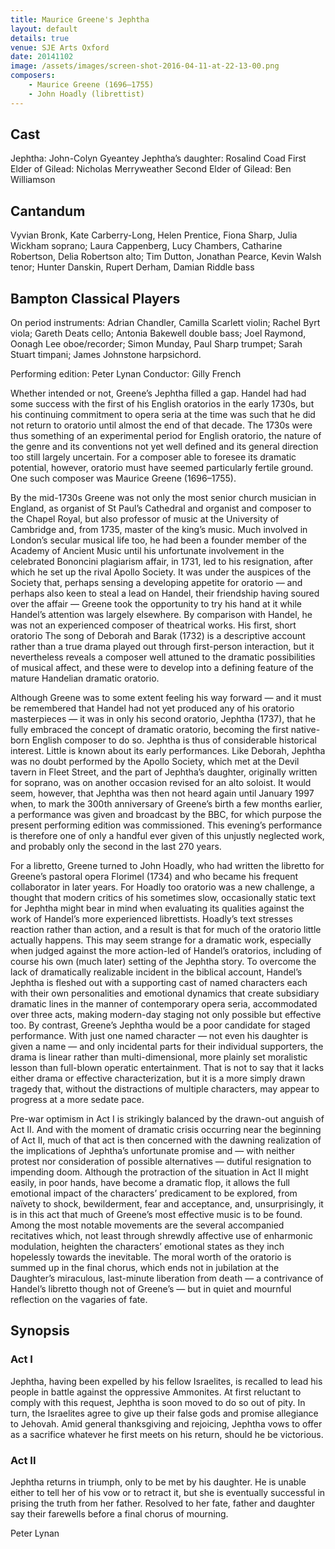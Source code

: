 ```yaml
---
title: Maurice Greene's Jephtha
layout: default
details: true
venue: SJE Arts Oxford
date: 20141102
image: /assets/images/screen-shot-2016-04-11-at-22-13-00.png
composers:
    - Maurice Greene (1696–1755)
    - John Hoadly (librettist)
---
```

## Cast 
Jephtha: John-Colyn Gyeantey
Jephtha’s daughter: Rosalind Coad
First Elder of Gilead: Nicholas Merryweather
Second Elder of Gilead: Ben Williamson

## Cantandum
Vyvian Bronk, Kate Carberry-Long, Helen Prentice, Fiona Sharp, Julia Wickham soprano; Laura Cappenberg, Lucy Chambers, Catharine Robertson, Delia Robertson alto; Tim Dutton, Jonathan Pearce, Kevin Walsh tenor; Hunter Danskin, Rupert Derham, Damian Riddle bass

## Bampton Classical Players
On period instruments: Adrian Chandler, Camilla Scarlett violin; Rachel Byrt viola; Gareth Deats cello; Antonia Bakewell double bass; Joel Raymond, Oonagh Lee oboe/recorder; Simon Munday, Paul Sharp trumpet; Sarah Stuart timpani; James Johnstone harpsichord.

Performing edition: Peter Lynan
Conductor: Gilly French

Whether intended or not, Greene’s Jephtha filled a gap. Handel had had some success with the first of his English oratorios in the early 1730s, but his continuing commitment to opera seria at the time was such that he did not return to oratorio until almost the end of that decade. The 1730s were thus something of an experimental period for English oratorio, the nature of the genre and its conventions not yet well defined and its general direction too still largely uncertain. For a composer able to foresee its dramatic potential, however, oratorio must have seemed particularly fertile ground. One such composer was Maurice Greene (1696–1755).

By the mid-1730s Greene was not only the most senior church musician in England, as organist of St Paul’s Cathedral and organist and composer to the Chapel Royal, but also professor of music at the University of Cambridge and, from 1735, master of the king’s music. Much involved in London’s secular musical life too, he had been a founder member of the Academy of Ancient Music until his unfortunate involvement in the celebrated Bononcini plagiarism affair, in 1731, led to his resignation, after which he set up the rival Apollo Society. It was under the auspices of the Society that, perhaps sensing a developing appetite for oratorio — and perhaps also keen to steal a lead on Handel, their friendship having soured over the affair — Greene took the opportunity to try his hand at it while Handel’s attention was largely elsewhere. By comparison with Handel, he was not an experienced composer of theatrical works. His first, short oratorio The song of Deborah and Barak (1732) is a descriptive account rather than a true drama played out through first-person interaction, but it nevertheless reveals a composer well attuned to the dramatic possibilities of musical affect, and these were to develop into a defining feature of the mature Handelian dramatic oratorio.

Although Greene was to some extent feeling his way forward — and it must be remembered that Handel had not yet produced any of his oratorio masterpieces — it was in only his second oratorio, Jephtha (1737), that he fully embraced the concept of dramatic oratorio, becoming the first native-born English composer to do so. Jephtha is thus of considerable historical interest. Little is known about its early performances. Like Deborah, Jephtha was no doubt performed by the Apollo Society, which met at the Devil tavern in Fleet Street, and the part of Jephtha’s daughter, originally written for soprano, was on another occasion revised for an alto soloist. It would seem, however, that Jephtha was then not heard again until January 1997 when, to mark the 300th anniversary of Greene’s birth a few months earlier, a performance was given and broadcast by the BBC, for which purpose the present performing edition was commissioned. This evening’s performance is therefore one of only a handful ever given of this unjustly neglected work, and probably only the second in the last 270 years.

For a libretto, Greene turned to John Hoadly, who had written the libretto for Greene’s pastoral opera Florimel (1734) and who became his frequent collaborator in later years. For Hoadly too oratorio was a new challenge, a thought that modern critics of his sometimes slow, occasionally static text for Jephtha might bear in mind when evaluating its qualities against the work of Handel’s more experienced librettists. Hoadly’s text stresses reaction rather than action, and a result is that for much of the oratorio little actually happens. This may seem strange for a dramatic work, especially when judged against the more action-led of Handel’s oratorios, including of course his own (much later) setting of the Jephtha story. To overcome the lack of dramatically realizable incident in the biblical account, Handel’s Jephtha is fleshed out with a supporting cast of named characters each with their own personalities and emotional dynamics that create subsidiary dramatic lines in the manner of contemporary opera seria, accommodated over three acts, making modern-day staging not only possible but effective too. By contrast, Greene’s Jephtha would be a poor candidate for staged performance. With just one named character — not even his daughter is given a name — and only incidental parts for their individual supporters, the drama is linear rather than multi-dimensional, more plainly set moralistic lesson than full-blown operatic entertainment. That is not to say that it lacks either drama or effective characterization, but it is a more simply drawn tragedy that, without the distractions of multiple characters, may appear to progress at a more sedate pace.

Pre-war optimism in Act I is strikingly balanced by the drawn-out anguish of Act II. And with the moment of dramatic crisis occurring near the beginning of Act II, much of that act is then concerned with the dawning realization of the implications of Jephtha’s unfortunate promise and — with neither protest nor consideration of possible alternatives — dutiful resignation to impending doom. Although the protraction of the situation in Act II might easily, in poor hands, have become a dramatic flop, it allows the full emotional impact of the characters’ predicament to be explored, from naïvety to shock, bewilderment, fear and acceptance, and, unsurprisingly, it is in this act that much of Greene’s most effective music is to be found. Among the most notable movements are the several accompanied recitatives which, not least through shrewdly affective use of enharmonic modulation, heighten the characters’ emotional states as they inch hopelessly towards the inevitable. The moral worth of the oratorio is summed up in the final chorus, which ends not in jubilation at the Daughter’s miraculous, last-minute liberation from death — a contrivance of Handel’s libretto though not of Greene’s — but in quiet and mournful reflection on the vagaries of fate.

## Synopsis

### Act I
Jephtha, having been expelled by his fellow Israelites, is recalled to lead his people in battle against the oppressive Ammonites. At first reluctant to comply with this request, Jephtha is soon moved to do so out of pity. In turn, the Israelites agree to give up their false gods and promise allegiance to Jehovah. Amid general thanksgiving and rejoicing, Jephtha vows to offer as a sacrifice whatever he first meets on his return, should he be victorious.

### Act II
Jephtha returns in triumph, only to be met by his daughter. He is unable either to tell her of his vow or to retract it, but she is eventually successful in prising the truth from her father. Resolved to her fate, father and daughter say their farewells before a final chorus of mourning.

Peter Lynan